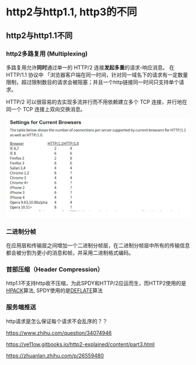 # http2与http1.1, http3的不同

## http2与http1.1不同

### http2多路复用 (Multiplexing)

多路复用允许**同时**通过单一的 HTTP/2 连接**发起多重**的请求-响应消息。
在 HTTP/1.1 协议中 「浏览器客户端在同一时间，针对同一域名下的请求有一定数量限制，超过限制数目的请求会被阻塞；并且一个http链接同一时间只支持单个请求。

HTTP/2 可以很容易的去实现多流并行而不用依赖建立多个 TCP 连接，并行地在同一个 TCP 连接上双向交换消息。

![avatar](../assets/http_link_count.png)

### 二进制分帧

在应用层和传输层之间增加一个二进制分帧层，在二进制分帧层中所有的传输信息都会被分割为更小的消息和帧，并采用二进制格式编码。

### 首部压缩（Header Compression）

http1.1不支持http收不压缩，为此SPDY和HTTP/2应运而生，而HTTP2使用的是[HPACK](http://http2.github.io/http2-spec/compression.html)算法, SPDY使用的是[DEFLATE](https://link.zhihu.com/?target=https%3A//en.wikipedia.org/wiki/DEFLATE)算法

### 服务端推送

http请求是怎么保证每个请求不会乱序的？？


https://www.zhihu.com/question/34074946

https://ye11ow.gitbooks.io/http2-explained/content/part3.html

https://zhuanlan.zhihu.com/p/26559480